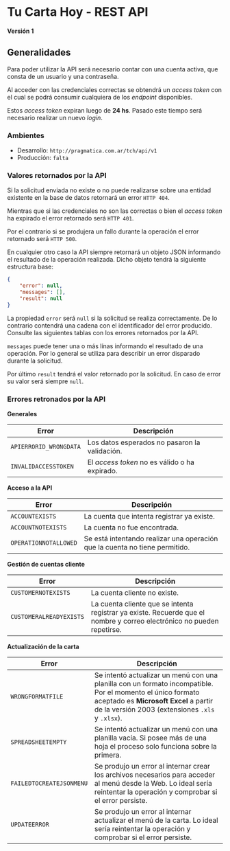 # Tu Carta Hoy - REST API

**Versión 1**

## Generalidades

Para poder utilizar la API será necesario contar con una cuenta activa, que consta de un usuario y una contraseña.

Al acceder con las credenciales correctas se obtendrá un *access token* con el cual se podrá consumir cualquiera de los *endpoint* disponibles.

Estos *access token* expiran luego de **24 hs**. Pasado este tiempo será necesario realizar un nuevo *login*.

### Ambientes

-   Desarrollo: `http://pragmatica.com.ar/tch/api/v1`
-   Producción: `falta`

### Valores retornados por la API

Si la solicitud enviada no existe o no puede realizarse sobre una entidad existente en la base de datos retornará un error `HTTP 404`.

Mientras que si las credenciales no son las correctas o bien el *access token* ha expirado el error retornado será `HTTP 401`.

Por el contrario si se produjera un fallo durante la operación el error retornado será `HTTP 500`.

En cualquier otro caso la API siempre retornará un objeto JSON informando el resultado de la operación realizada. Dicho objeto tendrá la siguiente estructura base:

```json
{
    "error": null,
    "messages": [],
    "result": null
}
```

La propiedad `error` será `null` si la solicitud se realiza correctamente. De lo contrario contendrá una cadena con el identificador del error producido. Consulte las siguientes tablas con los errores retornados por la API.

`messages` puede tener una o más línas informando el resultado de una operación. Por lo general se utiliza para describir un error disparado durante la solicitud.

Por último `result` tendrá el valor retornado por la solicitud. En caso de error su valor será siempre `null`.

### Errores retronados por la API

**Generales**

| Error | Descripción |
|-------|-------------|
|`APIERRORID_WRONGDATA`|Los datos esperados no pasaron la validación.|
|`INVALIDACCESSTOKEN`|El *access token* no es válido o ha expirado.|

**Acceso a la API**

| Error | Descripción |
|-------|-------------|
|`ACCOUNTEXISTS`|La cuenta que intenta registrar ya existe.|
|`ACCOUNTNOTEXISTS`|La cuenta no fue encontrada.|
|`OPERATIONNOTALLOWED`|Se está intentando realizar una operación que la cuenta no tiene permitido.|

**Gestión de cuentas cliente**

| Error | Descripción |
|-------|-------------|
|`CUSTOMERNOTEXISTS`|La cuenta cliente no existe.|
|`CUSTOMERALREADYEXISTS`|La cuenta cliente que se intenta registrar ya existe. Recuerde que el nombre y correo electrónico no pueden repetirse.|

**Actualización de la carta**

| Error | Descripción |
|-------|-------------|
|`WRONGFORMATFILE`|Se intentó actualizar un menú con una planilla con un formato incompatible. Por el momento el único formato aceptado es **Microsoft Excel** a partir de la versión 2003 (extensiones `.xls` y `.xlsx`).|
|`SPREADSHEETEMPTY`|Se intentó actualizar un menú con una planilla vacía. Si posee más de una hoja el proceso solo funciona sobre la primera.|
|`FAILEDTOCREATEJSONMENU`|Se produjo un error al internar crear los archivos necesarios para acceder al menú desde la Web. Lo ideal sería reintentar la operación y comprobar si el error persiste.|
|`UPDATEERROR`|Se produjo un error al internar actualizar el menú de la carta. Lo ideal sería reintentar la operación y comprobar si el error persiste.|
